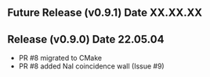 ## Future Release (v0.9.1) Date XX.XX.XX

## Release (v0.9.0) Date 22.05.04

* PR #8 migrated to CMake
* PR #8 added NaI coincidence wall (Issue #9)

